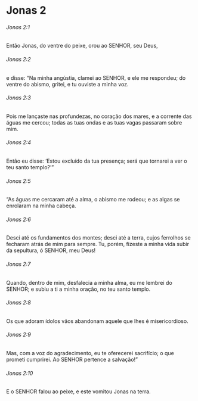 # Jonas 2

###### Jonas 2:1

Então Jonas, do ventre do peixe, orou ao SENHOR, seu Deus,

###### Jonas 2:2

e disse: “Na minha angústia, clamei ao SENHOR, e ele me respondeu; do ventre do abismo, gritei, e tu ouviste a minha voz.

###### Jonas 2:3

Pois me lançaste nas profundezas, no coração dos mares, e a corrente das águas me cercou; todas as tuas ondas e as tuas vagas passaram sobre mim.

###### Jonas 2:4

Então eu disse: ‘Estou excluído da tua presença; será que tornarei a ver o teu santo templo?’”

###### Jonas 2:5

“As águas me cercaram até a alma, o abismo me rodeou; e as algas se enrolaram na minha cabeça.

###### Jonas 2:6

Desci até os fundamentos dos montes; desci até a terra, cujos ferrolhos se fecharam atrás de mim para sempre. Tu, porém, fizeste a minha vida subir da sepultura, ó SENHOR, meu Deus!

###### Jonas 2:7

Quando, dentro de mim, desfalecia a minha alma, eu me lembrei do SENHOR; e subiu a ti a minha oração, no teu santo templo.

###### Jonas 2:8

Os que adoram ídolos vãos abandonam aquele que lhes é misericordioso.

###### Jonas 2:9

Mas, com a voz do agradecimento, eu te oferecerei sacrifício; o que prometi cumprirei. Ao SENHOR pertence a salvação!”

###### Jonas 2:10

E o SENHOR falou ao peixe, e este vomitou Jonas na terra.

